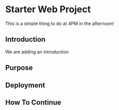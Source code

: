 # Starter Web Project

This is a simple thing to do at 4PM in the afternoon!

## Introduction

We are adding an introduction

## Purpose

## Deployment

## How To Continue